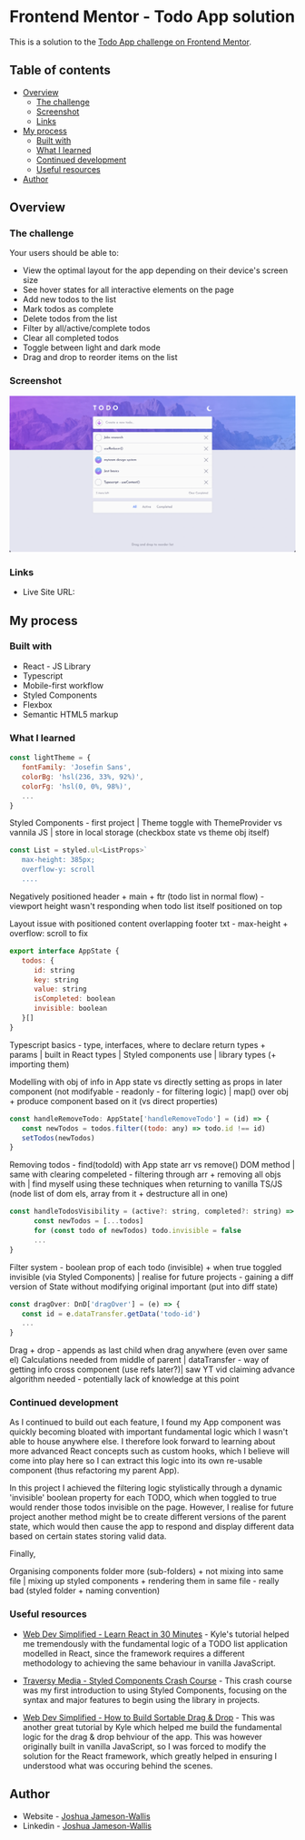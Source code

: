 # Frontend Mentor - Todo App solution

This is a solution to the [Todo App challenge on Frontend Mentor](https://www.frontendmentor.io/challenges/todo-app-Su1_KokOW).

## Table of contents

-  [Overview](#overview)
   -  [The challenge](#the-challenge)
   -  [Screenshot](#screenshot)
   -  [Links](#links)
-  [My process](#my-process)
   -  [Built with](#built-with)
   -  [What I learned](#what-i-learned)
   -  [Continued development](#continued-development)
   -  [Useful resources](#useful-resources)
-  [Author](#author)

## Overview

### The challenge

Your users should be able to:

-  View the optimal layout for the app depending on their device's screen size
-  See hover states for all interactive elements on the page
-  Add new todos to the list
-  Mark todos as complete
-  Delete todos from the list
-  Filter by all/active/complete todos
-  Clear all completed todos
-  Toggle between light and dark mode
-  Drag and drop to reorder items on the list

### Screenshot

![](./screenshot.png)

### Links

-  Live Site URL:

## My process

### Built with

-  React - JS Library
-  Typescript
-  Mobile-first workflow
-  Styled Components
-  Flexbox
-  Semantic HTML5 markup

### What I learned

```jsx
const lightTheme = {
   fontFamily: 'Josefin Sans',
   colorBg: 'hsl(236, 33%, 92%)',
   colorFg: 'hsl(0, 0%, 98%)',
   ...
}
```

Styled Components - first project | Theme toggle with ThemeProvider vs vannila JS | store in local storage (checkbox state vs theme obj itself)

```jsx
const List = styled.ul<ListProps>`
   max-height: 385px;
   overflow-y: scroll
   ....
```

Negatively positioned header + main + ftr (todo list in normal flow) - viewport height wasn't responding when todo list itself positioned on top

Layout issue with positioned content overlapping footer txt - max-height + overflow: scroll to fix

```jsx
export interface AppState {
   todos: {
      id: string
      key: string
      value: string
      isCompleted: boolean
      invisible: boolean
   }[]
}
```

Typescript basics - type, interfaces, where to declare return types + params | built in React types | Styled components use | library types (+ importing them)

Modelling with obj of info in App state vs directly setting as props in later component (not modifyable - readonly - for filtering logic) | map() over obj + produce component based on it (vs direct properties)

```jsx
const handleRemoveTodo: AppState['handleRemoveTodo'] = (id) => {
   const newTodos = todos.filter((todo: any) => todo.id !== id)
   setTodos(newTodos)
}
```

Removing todos - find(todoId) with App state arr vs remove() DOM method | same with clearing compeleted - filtering through arr + removing all objs with | find myself using these techniques when returning to vanilla TS/JS (node list of dom els, array from it + destructure all in one)

```jsx
const handleTodosVisibility = (active?: string, completed?: string) => {
      const newTodos = [...todos]
      for (const todo of newTodos) todo.invisible = false
      ...
}
```

Filter system - boolean prop of each todo (invisible) + when true toggled invisible (via Styled Components) | realise for future projects - gaining a diff version of State without modifying original important (put into diff state)

```jsx
const dragOver: DnD['dragOver'] = (e) => {
   const id = e.dataTransfer.getData('todo-id')
   ...
}
```

Drag + drop - appends as last child when drag anywhere (even over same el)
Calculations needed from middle of parent | dataTransfer - way of getting info cross component (use refs later?)| saw YT vid claiming advance algorithm needed - potentially lack of knowledge at this point

### Continued development

As I continued to build out each feature, I found my App component was quickly becoming bloated with important fundamental logic which I wasn't able to house anywhere else. I therefore look forward to learning about more advanced React concepts such as custom hooks, which I believe will come into play here so I can extract this logic into its own re-usable component (thus refactoring my parent App).

In this project I achieved the filtering logic stylistically through a dynamic 'invisible' boolean property for each TODO, which when toggled to true would render those todos invisible on the page. However, I realise for future project another method might be to create different versions of the parent state, which would then cause the app to respond and display different data based on certain states storing valid data.

Finally,

Organising components folder more (sub-folders) + not mixing into same file | mixing up styled components + rendering them in same file - really bad (styled folder + naming convention)

### Useful resources

-  [Web Dev Simplified - Learn React in 30 Minutes](https://www.youtube.com/watch?v=hQAHSlTtcmY&t=1336s&ab_channel=WebDevSimplified) - Kyle's tutorial helped me tremendously with the fundamental logic of a TODO list application modelled in React, since the framework requires a different methodology to achieving the same behaviour in vanilla JavaScript.

-  [Traversy Media - Styled Components Crash Course](https://www.youtube.com/watch?v=02zO0hZmwnw&t=945s&ab_channel=TraversyMedia) - This crash course was my first introduction to using Styled Components, focusing on the syntax and major features to begin using the library in projects.

-  [Web Dev Simplified - How to Build Sortable Drag & Drop](https://www.youtube.com/watch?v=jfYWwQrtzzY&t=582s&ab_channel=WebDevSimplified) - This was another great tutorial by Kyle which helped me build the fundamental logic for the drag & drop behviour of the app. This was however originally built in vanilla JavaScript, so I was forced to modify the solution for the React framework, which greatly helped in ensuring I understood what was occuring behind the scenes.

## Author

-  Website - [Joshua Jameson-Wallis](https://joshuajamesonwallis.com)
-  Linkedin - [Joshua Jameson-Wallis]()
